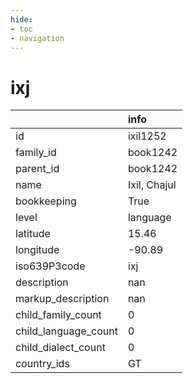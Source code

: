 ```yaml
---
hide:
- toc
- navigation
---
```

# ixj
|                      | info         |
|:---------------------|:-------------|
| id                   | ixil1252     |
| family_id            | book1242     |
| parent_id            | book1242     |
| name                 | Ixil, Chajul |
| bookkeeping          | True         |
| level                | language     |
| latitude             | 15.46        |
| longitude            | -90.89       |
| iso639P3code         | ixj          |
| description          | nan          |
| markup_description   | nan          |
| child_family_count   | 0            |
| child_language_count | 0            |
| child_dialect_count  | 0            |
| country_ids          | GT           |